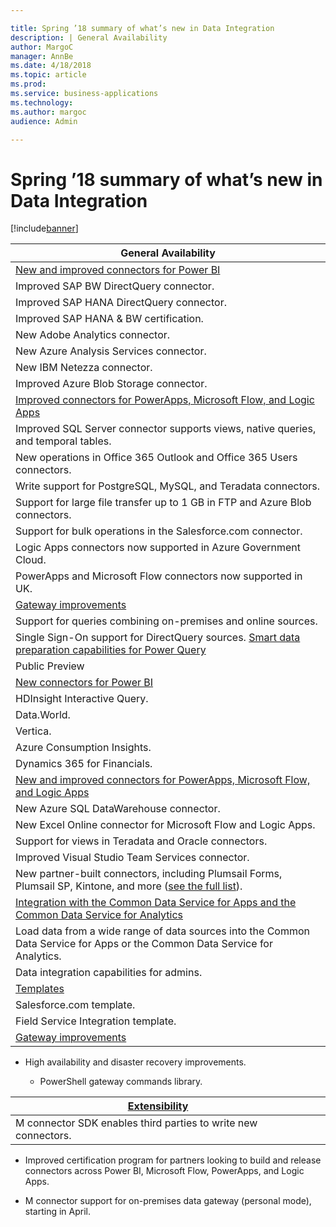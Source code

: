 ```yaml
---

title: Spring ’18 summary of what’s new in Data Integration
description: | General Availability                                                                                                            | |---------------------------------------------------------------------------------------------------------------------------------| | [New and improved connectors for Power BI](new-improved-connectors-power-bi)                                                                | | Improved SAP BW DirectQuery connector.
author: MargoC
manager: AnnBe
ms.date: 4/18/2018
ms.topic: article
ms.prod: 
ms.service: business-applications
ms.technology: 
ms.author: margoc
audience: Admin

---
```

#  Spring ’18 summary of what’s new in Data Integration




[!include[banner](../../includes/banner.md)]

| General Availability                                                                                                            |
|---------------------------------------------------------------------------------------------------------------------------------|
| [New and improved connectors for Power BI](new-improved-connectors-power-bi)                                                                |
| Improved SAP BW DirectQuery connector.                                                                                          |
| Improved SAP HANA DirectQuery connector.                                                                                        |
| Improved SAP HANA & BW certification.                                                                                           |
| New Adobe Analytics connector.                                                                                                  |
| New Azure Analysis Services connector.                                                                                          |
| New IBM Netezza connector.                                                                                                      |
| Improved Azure Blob Storage connector.                                                                                          |
| [Improved connectors for PowerApps, Microsoft Flow, and Logic Apps](improved-connectors-powerapps-flow-logic-apps)                                       |
| Improved SQL Server connector supports views, native queries, and temporal tables.                                              |
| New operations in Office 365 Outlook and Office 365 Users connectors.                                                           |
| Write support for PostgreSQL, MySQL, and Teradata connectors.                                                                   |
| Support for large file transfer up to 1 GB in FTP and Azure Blob connectors.                                                    |
| Support for bulk operations in the Salesforce.com connector.                                                                    |
| Logic Apps connectors now supported in Azure Government Cloud.                                                                  |
| PowerApps and Microsoft Flow connectors now supported in UK.                                                                    |
| [Gateway improvements](gateway-improvements)                                                                             |
| Support for queries combining on-premises and online sources.                                                                   |
| Single Sign-On support for DirectQuery sources. [Smart data preparation capabilities for Power Query](smart-data-preparation-capabilities-add-column-examples.md) |
| Public Preview                                                                                                                  |
| [New connectors for Power BI](new-improved-connectors-power-bi)                                                                             |
| HDInsight Interactive Query.                                                                                                    |
| Data.World.                                                                                                                     |
| Vertica.                                                                                                                        |
| Azure Consumption Insights.                                                                                                     |
| Dynamics 365 for Financials.                                                                                                    |
| [New and improved connectors for PowerApps, Microsoft Flow, and Logic Apps](improved-connectors-powerapps-flow-logic-apps)                          |
| New Azure SQL DataWarehouse connector.                                                                                          |
| New Excel Online connector for Microsoft Flow and Logic Apps.                                                                   |
| Support for views in Teradata and Oracle connectors.                                                                            |
| Improved Visual Studio Team Services connector.                                                                                 |
| New partner-built connectors, including Plumsail Forms, Plumsail SP, Kintone, and more ([see the full list](improved-connectors-powerapps-flow-logic-apps)).        |
| [Integration with the Common Data Service for Apps and the Common Data Service for Analytics](integration-the-common-data-service-apps-the-common-data-service-analytics)        |
| Load data from a wide range of data sources into the Common Data Service for Apps or the Common Data Service for Analytics.     |
| Data integration capabilities for admins.                                                                                       |
| [Templates](_Templates_(Public_Preview))                                                                                       |
| Salesforce.com template.                                                                                                        |
| Field Service Integration template.                                                                                             |
| [Gateway improvements](gateway-improvements)                                                                                  |

-   High availability and disaster recovery improvements.

    -   PowerShell gateway commands library.

| [Extensibility](_Extensibility_(Public_Preview))              |   |   |
|----------------------------------------------------------------|---|---|
| M connector SDK enables third parties to write new connectors. |   |   |

-   Improved certification program for partners looking to build and release
    connectors across Power BI, Microsoft Flow, PowerApps, and Logic Apps.

-   M connector support for on-premises data gateway (personal mode), starting
    in April.


